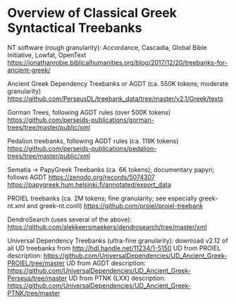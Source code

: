 # Overview of Classical Greek Syntactical Treebanks

NT software (rough granularity): Accordance, Cascadia, Global Bible Initiative, Lowfat, OpenText
https://jonathanrobie.biblicalhumanities.org/blog/2017/12/20/treebanks-for-ancient-greek/

Ancient Greek Dependency Treebanks or AGDT (ca. 550K tokens; moderate granularity)
https://github.com/PerseusDL/treebank_data/tree/master/v2.1/Greek/texts

Gorman Trees, following AGDT rules (over 500K tokens)
https://github.com/perseids-publications/gorman-trees/tree/master/public/xml

Pedalion treebanks, following AGDT rules (ca. 119K tokens)
https://github.com/perseids-publications/pedalion-trees/tree/master/public/xml

Sematia -> PapyGreek Treebanks (ca. 6K tokens); documentary papyri; follows AGDT
https://zenodo.org/records/5074307
https://papygreek.hum.helsinki.fi/annotated/export_data

PROIEL treebanks (ca. 2M tokens; fine granularity; see especially greek-nt.xml and greek-nt.conll)
https://github.com/proiel/proiel-treebank

DendroSearch (uses several of the above):
https://github.com/alekkeersmaekers/dendrosearch/tree/master/xml

Universal Dependency Treebanks (ultra-fine granularity):
download v2.12 of all UD treebanks from http://hdl.handle.net/11234/1-5150
UD from PROIEL description: https://github.com/UniversalDependencies/UD_Ancient_Greek-PROIEL/tree/master
UD from AGDT description: https://github.com/UniversalDependencies/UD_Ancient_Greek-Perseus/tree/master
UD from PTNK (LXX) description: https://github.com/UniversalDependencies/UD_Ancient_Greek-PTNK/tree/master